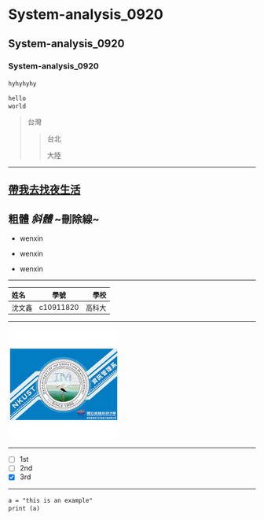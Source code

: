 # System-analysis_0920
## System-analysis_0920
### System-analysis_0920


`hyhyhyhy`
```
hello
world
```

>台灣
>>台北
>>
>>大陸

---
[帶我去找夜生活](https://www.youtube.com/watch?v=W9Fq1HC_5hg)
---
**粗體**
*斜體*
~刪除線~
---

* wenxin
- wenxin
+ wenxin

---

|  姓名  |   學號    |   學校 |
| :------|:------:|-----:|
| 沈文鑫 | c10911820 | 高科大 |

---
![NKUST](nkust.jpg "高科大")

---
- [ ] 1st
- [ ] 2nd
- [x] 3rd
---
```
a = "this is an example"
print (a)
